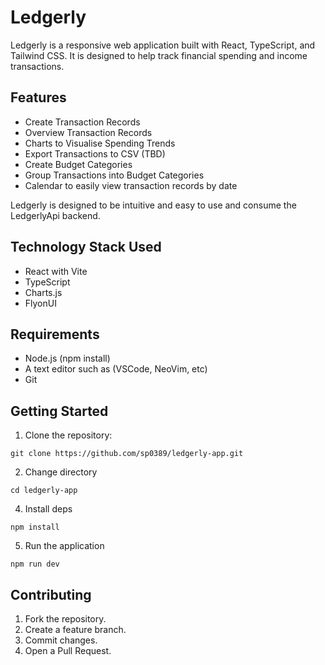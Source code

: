# Ledgerly

Ledgerly is a responsive web application built with React, TypeScript, and Tailwind CSS. It is designed to help track financial spending and income transactions.

## Features
- Create Transaction Records
- Overview Transaction Records
- Charts to Visualise Spending Trends
- Export Transactions to CSV (TBD)
- Create Budget Categories
- Group Transactions into Budget Categories
- Calendar to easily view transaction records by date

Ledgerly is designed to be intuitive and easy to use and consume the LedgerlyApi backend.

## Technology Stack Used
- React with Vite
- TypeScript
- Charts.js
- FlyonUI

## Requirements
- Node.js (npm install)
- A text editor such as (VSCode, NeoVim, etc)
- Git
  
## Getting Started
1. Clone the repository:
```
git clone https://github.com/sp0389/ledgerly-app.git
```
2. Change directory
```
cd ledgerly-app
```
4. Install deps
```
npm install
```
5. Run the application
```
npm run dev
```

## Contributing
1. Fork the repository.
2. Create a feature branch.
3. Commit changes.
4. Open a Pull Request.
